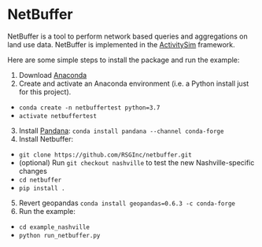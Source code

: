 NetBuffer
=========

NetBuffer is a tool to perform network based queries and aggregations
on land use data.  NetBuffer is implemented in the
[ActivitySim](https://github.com/activitysim) framework.

Here are some simple steps to install the package and run the example:

1. Download [Anaconda](https://www.anaconda.com/distribution/)
2. Create and activate an Anaconda environment (i.e. a Python install just for this project).
  * `conda create -n netbuffertest python=3.7`
  * `activate netbuffertest`
3. Install [Pandana](http://udst.github.io/pandana/installation.html):
  `conda install pandana --channel conda-forge`
4. Install Netbuffer:
  * `git clone https://github.com/RSGInc/netbuffer.git`
  * (optional) Run `git checkout nashville` to test the new Nashville-specific changes
  * `cd netbuffer`
  * `pip install .`
5. Revert geopandas 
  `conda install geopandas=0.6.3 -c conda-forge`
6. Run the example:
  * `cd example_nashville`
  * `python run_netbuffer.py`
```
